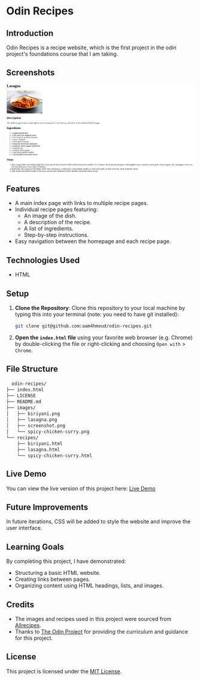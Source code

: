 # Odin Recipes

## Introduction

Odin Recipes is a recipe website, which is the first project in the odin project's foundations course that I am taking.

## Screenshots

![A screenshot showing one of the recipe pages.](./images/screenshot.png)

## Features

- A main index page with links to multiple recipe pages.
- Individual recipe pages featuring:
  - An image of the dish.
  - A description of the recipe.
  - A list of ingredients.
  - Step-by-step instructions.
- Easy navigation between the homepage and each recipe page.

## Technologies Used

- HTML

## Setup

1. **Clone the Repository**: Clone this repository to your local machine by typing this into your terminal (note: you need to have git installed):

   ```bash
   git clone git@github.com:aam4hmoud/odin-recipes.git
   ```

2. **Open the `index.html` file** using your favorite web browser (e.g. Chrome) by double-clicking the file or right-clicking and choosing `Open with` > `Chrome`.

## File Structure

```
  odin-recipes/
├── index.html
├── LICENSE
├── README.md
├── images/
│   ├── biriyani.png
│   ├── lasagna.png
│   ├── screenshot.png
│   └── spicy-chicken-curry.png
└── recipes/
    ├── biriyani.html
    ├── lasagna.html
    └── spicy-chicken-curry.html
```

## Live Demo

You can view the live version of this project here: [Live Demo](https://aam4hmoud.github.io/odin-recipes/)

## Future Improvements

In future iterations, CSS will be added to style the website and improve the user interface.

## Learning Goals

By completing this project, I have demonstrated:

- Structuring a basic HTML website.
- Creating links between pages.
- Organizing content using HTML headings, lists, and images.

## Credits

- The images and recipes used in this project were sourced from [Allrecipes](https://www.allrecipes.com/).
- Thanks to [The Odin Project](https://www.theodinproject.com/) for providing the curriculum and guidance for this project.

## License

This project is licensed under the [MIT License](LICENSE).
